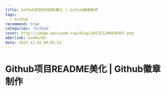 ```yaml
---
title: Github项目README美化 | Github徽章制作
tags:
  - Github
recommend: true
categories: 'Github'
cover: http://image.wazicode.top/blog/202311100038497.png
abbrlink: 2e49af46
date: 2023-11-10 00:01:51
---
```


# Github项目README美化 | Github徽章制作

